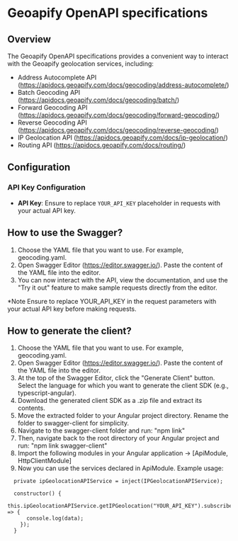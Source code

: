 # Geoapify OpenAPI specifications

## Overview
The Geoapify OpenAPI specifications provides a convenient way to interact with the Geoapify geolocation services, including:

- Address Autocomplete API (https://apidocs.geoapify.com/docs/geocoding/address-autocomplete/)
- Batch Geocoding API (https://apidocs.geoapify.com/docs/geocoding/batch/)
- Forward Geocoding API (https://apidocs.geoapify.com/docs/geocoding/forward-geocoding/)
- Reverse Geocoding API (https://apidocs.geoapify.com/docs/geocoding/reverse-geocoding/)
- IP Geolocation API (https://apidocs.geoapify.com/docs/ip-geolocation/)
- Routing API (https://apidocs.geoapify.com/docs/routing/)

## Configuration

### API Key Configuration
- **API Key**: Ensure to replace `YOUR_API_KEY` placeholder in requests with your actual API key.

## How to use the Swagger?
1) Choose the YAML file that you want to use. For example, geocoding.yaml.
3) Open Swagger Editor (https://editor.swagger.io/). Paste the content of the YAML file into the editor.
3) You can now interact with the API, view the documentation, and use the "Try it out" feature to make sample requests directly from the editor.

*Note
Ensure to replace YOUR_API_KEY in the request parameters with your actual API key before making requests.

## How to generate the client?
1) Choose the YAML file that you want to use. For example, geocoding.yaml.
3) Open Swagger Editor (https://editor.swagger.io/). Paste the content of the YAML file into the editor.
3) At the top of the Swagger Editor, click the "Generate Client" button. Select the language for which you want to generate the client SDK (e.g., typescript-angular).
4) Download the generated client SDK as a .zip file and extract its contents.
6) Move the extracted folder to your Angular project directory. Rename the folder to swagger-client for simplicity.
5) Navigate to the swagger-client folder and run: "npm link"
6) Then, navigate back to the root directory of your Angular project and run: "npm link swagger-client"
7) Import the following modules in your Angular application -> [ApiModule, HttpClientModule]
8) Now you can use the services declared in ApiModule. Example usage:
```
  private ipGeolocationAPIService = inject(IPGeolocationAPIService);

  constructor() {
    this.ipGeolocationAPIService.getIPGeolocation("YOUR_API_KEY").subscribe((data) => {
      console.log(data);
    });
  }
```